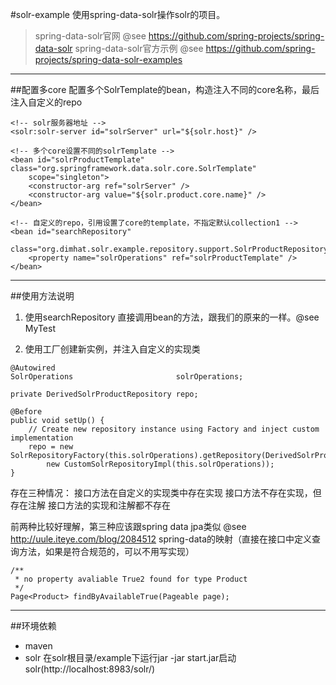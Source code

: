 #solr-example
使用spring-data-solr操作solr的项目。

> spring-data-solr官网
> @see https://github.com/spring-projects/spring-data-solr
> spring-data-solr官方示例
> @see https://github.com/spring-projects/spring-data-solr-examples

***

##配置多core
配置多个SolrTemplate的bean，构造注入不同的core名称，最后注入自定义的repo
```
<!-- solr服务器地址 -->
<solr:solr-server id="solrServer" url="${solr.host}" />

<!-- 多个core设置不同的solrTemplate -->
<bean id="solrProductTemplate" class="org.springframework.data.solr.core.SolrTemplate"
	scope="singleton">
	<constructor-arg ref="solrServer" />
	<constructor-arg value="${solr.product.core.name}" />
</bean>

<!-- 自定义的repo，引用设置了core的template，不指定默认collection1 -->
<bean id="searchRepository"
	class="org.dimhat.solr.example.repository.support.SolrProductRepository">
	<property name="solrOperations" ref="solrProductTemplate" />
</bean>
```

***

##使用方法说明
1. 使用searchRepository
直接调用bean的方法，跟我们的原来的一样。@see MyTest

2. 使用工厂创建新实例，并注入自定义的实现类
```
@Autowired
SolrOperations                       solrOperations;

private DerivedSolrProductRepository repo;

@Before
public void setUp() {
    // Create new repository instance using Factory and inject custom implementation
    repo = new SolrRepositoryFactory(this.solrOperations).getRepository(DerivedSolrProductRepository.class,
        new CustomSolrRepositoryImpl(this.solrOperations));
}
```

存在三种情况：
接口方法在自定义的实现类中存在实现
接口方法不存在实现，但存在注解
接口方法的实现和注解都不存在

前两种比较好理解，第三种应该跟spring data jpa类似 @see http://uule.iteye.com/blog/2084512
spring-data的映射（直接在接口中定义查询方法，如果是符合规范的，可以不用写实现）

```
/**
 * no property avaliable True2 found for type Product
 */
Page<Product> findByAvailableTrue(Pageable page);
```

***

##环境依赖
* maven
* solr 在solr根目录/example下运行jar -jar start.jar启动solr(http://localhost:8983/solr/)
